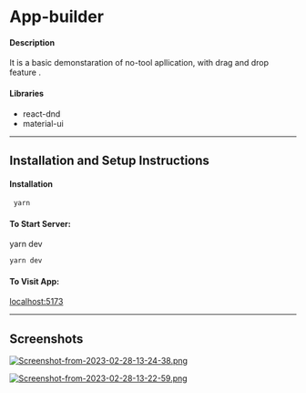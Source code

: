 # App-builder

#### Description
It is a basic demonstaration of no-tool apllication, with drag and drop feature .

#### Libraries
- react-dnd
- material-ui
---

## Installation and Setup Instructions
#### Installation

 ```bash
  yarn
 ```

#### To Start Server:
 yarn dev 
  ```bash
  yarn dev
 ```

#### To Visit App:

[localhost:5173](http://localhost:5173/)

---

## Screenshots
[![Screenshot-from-2023-02-28-13-24-38.png](https://i.postimg.cc/kgjWJqth/Screenshot-from-2023-02-28-13-24-38.png)](https://postimg.cc/nXDXT82v)

[![Screenshot-from-2023-02-28-13-22-59.png](https://i.postimg.cc/h4JyNZNB/Screenshot-from-2023-02-28-13-22-59.png)](https://postimg.cc/c6SBnhs9)





